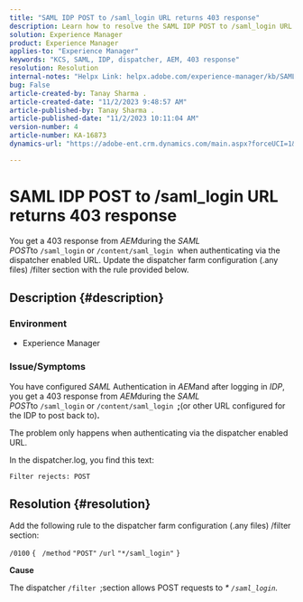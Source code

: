 ```yaml
---
title: "SAML IDP POST to /saml_login URL returns 403 response"
description: Learn how to resolve the SAML IDP POST to /saml_login URL 403 response error.
solution: Experience Manager
product: Experience Manager
applies-to: "Experience Manager"
keywords: "KCS, SAML, IDP, dispatcher, AEM, 403 response"
resolution: Resolution
internal-notes: "Helpx Link: helpx.adobe.com/experience-manager/kb/SAML-IDP-POST-to-saml-login-url-returns-403-response-AEM-6-x0.html"
bug: False
article-created-by: Tanay Sharma .
article-created-date: "11/2/2023 9:48:57 AM"
article-published-by: Tanay Sharma .
article-published-date: "11/2/2023 10:11:04 AM"
version-number: 4
article-number: KA-16873
dynamics-url: "https://adobe-ent.crm.dynamics.com/main.aspx?forceUCI=1&pagetype=entityrecord&etn=knowledgearticle&id=651a8108-6579-ee11-8179-6045bd006149"

---
```

# SAML IDP POST to /saml_login URL returns 403 response


You get a 403 response from *AEM*during the *SAML POST*to `/saml_login` or `/content/saml_login `when authenticating via the dispatcher enabled URL. Update the dispatcher farm configuration (.any files) /filter section with the rule provided below.

## Description {#description}


### Environment

- Experience Manager




### Issue/Symptoms

You have configured *SAML* Authentication in *AEM*and after logging in *IDP*, you get a 403 response from *AEM*during the *SAML POST*to `/saml_login` or `/content/saml_login `<b>;</b>(or other URL configured for the IDP to post back to)<b>.</b>

The problem only happens when authenticating via the dispatcher enabled URL.

In the dispatcher.log, you find this text:

`Filter rejects: POST`


## Resolution {#resolution}


Add the following rule to the dispatcher farm configuration (.any files) /filter section:

`/0100` `{ ` `/method` `"POST"` `/url` `"*/saml_login"` `}`



<b>Cause</b>

The dispatcher `/filter `;section allows POST requests to *\* *`/saml_login`*.*

